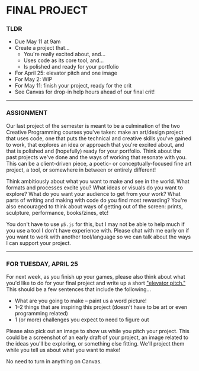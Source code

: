 # FINAL PROJECT

### TLDR  
* Due May 11 at 9am  
* Create a project that...  
  * You're really excited about, and...  
  * Uses code as its core tool, and...  
  * Is polished and ready for your portfolio  
* For April 25: elevator pitch and one image  
* For May 2: WIP  
* For May 11: finish your project, ready for the crit  
* See Canvas for drop-in help hours ahead of our final crit!  

***

### ASSIGNMENT   
Our last project of the semester is meant to be a culmination of the two Creative Programming courses you've taken: make an art/design project that uses code, one that puts the technical and creative skills you've gained to work, that explores an idea or approach that you're excited about, and that is polished and (hopefully) ready for your portfolio. Think about the past projects we've done and the ways of working that resonate with you. This can be a client-driven piece, a poetic- or conceptually-focused fine art project, a tool, or somewhere in between or entirely different!

Think ambitiously about what you want to make and see in the world. What formats and processes excite you? What ideas or visuals do you want to explore? What do you want your audience to get from your work? What parts of writing and making with code do you find most rewarding? You're also encouraged to think about ways of getting out of the screen: prints, sculpture, performance, books/zines, etc!

You don't have to use `p5.js` for this, but I may not be able to help much if you use a tool I don't have experience with. Please chat with me early on if you want to work with another tool/language so we can talk about the ways I can support your project.

***

### FOR TUESDAY, APRIL 25  
For next week, as you finish up your games, please also think about what you'd like to do for your final project and write up a short ["elevator pitch."](https://en.wikipedia.org/wiki/Elevator_pitch) This should be a few sentences that include the following...

* What are you going to make – paint us a word picture!  
* 1–2 things that are inspiring this project (doesn't have to be art or even programming related)  
* 1 (or more) challenges you expect to need to figure out  

Please also pick out an image to show us while you pitch your project. This could be a screenshot of an early draft of your project, an image related to the ideas you'll be exploring, or something else fitting. We'll project them while you tell us about what you want to make!

No need to turn in anything on Canvas.

